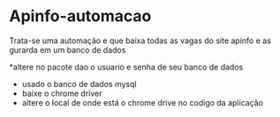 # Apinfo-automacao
Trata-se uma automação e que baixa todas as vagas do site apinfo e as gurarda em um banco de dados

*altere no pacote dao o usuario e senha de seu banco de dados
* usado o banco de dados mysql
* baixe o chrome driver
* altere o local de onde está o chrome drive no codigo da aplicação
